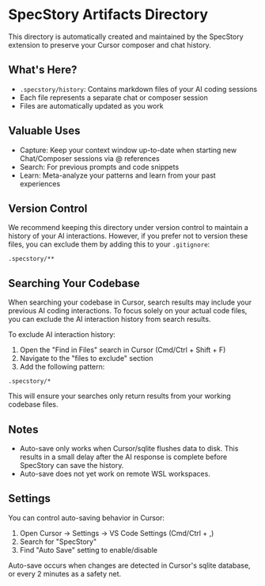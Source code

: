 # SpecStory Artifacts Directory

This directory is automatically created and maintained by the SpecStory extension to preserve your Cursor composer and chat history.

## What's Here?

- `.specstory/history`: Contains markdown files of your AI coding sessions
- Each file represents a separate chat or composer session
- Files are automatically updated as you work

## Valuable Uses

- Capture: Keep your context window up-to-date when starting new Chat/Composer sessions via @ references
- Search: For previous prompts and code snippets
- Learn: Meta-analyze your patterns and learn from your past experiences

## Version Control

We recommend keeping this directory under version control to maintain a history of your AI interactions. However, if you prefer not to version these files, you can exclude them by adding this to your `.gitignore`:

```
.specstory/**
```

## Searching Your Codebase

When searching your codebase in Cursor, search results may include your previous AI coding interactions. To focus solely on your actual code files, you can exclude the AI interaction history from search results.

To exclude AI interaction history:

1. Open the "Find in Files" search in Cursor (Cmd/Ctrl + Shift + F)
2. Navigate to the "files to exclude" section
3. Add the following pattern:

```
.specstory/*
```

This will ensure your searches only return results from your working codebase files.

## Notes

- Auto-save only works when Cursor/sqlite flushes data to disk. This results in a small delay after the AI response is complete before SpecStory can save the history.
- Auto-save does not yet work on remote WSL workspaces.

## Settings

You can control auto-saving behavior in Cursor:

1. Open Cursor → Settings → VS Code Settings (Cmd/Ctrl + ,)
2. Search for "SpecStory"
3. Find "Auto Save" setting to enable/disable

Auto-save occurs when changes are detected in Cursor's sqlite database, or every 2 minutes as a safety net.
